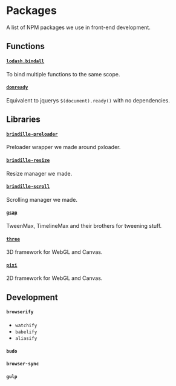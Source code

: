 # Packages

A list of NPM packages we use in front-end development.

## Functions
#### [`lodash.bindall`](https://www.npmjs.com/package/lodash.bindall)
To bind multiple functions to the same scope.

#### [`domready`](https://www.npmjs.com/package/domready)
Equivalent to jquerys `$(document).ready()` with no dependencies.

## Libraries
#### [`brindille-preloader`](https://www.npmjs.com/package/brindille-preloader)
Preloader wrapper we made around pxloader.

#### [`brindille-resize`](https://www.npmjs.com/package/brindille-resize)
Resize manager we made.

#### [`brindille-scroll`](https://www.npmjs.com/package/brindille-scroll)
Scrolling manager we made.

#### [`gsap`](https://www.npmjs.com/package/gsap)
TweenMax, TimelineMax and their brothers for tweening stuff.

#### [`three`](https://www.npmjs.com/package/three)
3D framework for WebGL and Canvas.

#### [`pixi`](https://www.npmjs.com/package/pixi)
2D framework for WebGL and Canvas.

## Development
#### `browserify`
  * `watchify`
  * `babelify`
  * `aliasify`
  
#### `budo`
#### `browser-sync`
#### `gulp`
